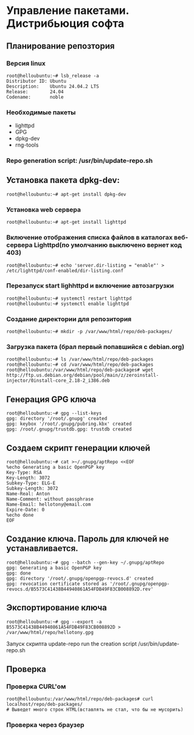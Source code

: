 # Управление пакетами. Дистрибьюция софта
## Планирование репозтория
### Версия linux
```
root@helloubuntu:~# lsb_release -a
Distributor ID: Ubuntu
Description:    Ubuntu 24.04.2 LTS
Release:        24.04
Codename:       noble
```
### Необходимые пакеты 
 - lighttpd
 - GPG
 - dpkg-dev
 - rng-tools

### Repo generation script: /usr/bin/update-repo.sh

## Установка пакета dpkg-dev:
```
root@helloubuntu:~# apt-get install dpkg-dev
```
### Установка web сервера
```
root@helloubuntu:~# apt-get install lighttpd
```
### Включение отображения списка файлов в каталогах веб-сервера Lighttpd(по умолчанию выключено вернет код 403) 
```
root@helloubuntu:~# echo 'server.dir-listing = "enable"' > /etc/lighttpd/conf-enabled/dir-listing.conf
```
### Перезапуск start lighhttpd и включение автозагрузки
```
root@helloubuntu:~# systemctl restart lighttpd
root@helloubuntu:~# systemctl enable lighttpd
```
### Создание директории для репозитория
```
root@helloubuntu:~# mkdir -p /var/www/html/repo/deb-packages/
```
### Загрузка пакета (брал первый попавшийся с debian.org)
```
root@helloubuntu:~# ls /var/www/html/repo/deb-packages
root@helloubuntu:~# cd /var/www/html/repo/deb-packages
root@helloubuntu:/var/www/html/repo/deb-packages# wget http://ftp.us.debian.org/debian/pool/main/z/zeroinstall-injector/0install-core_2.18-2_i386.deb
```
## Генерация GPG ключа
```
root@helloubuntu:~# gpg --list-keys
gpg: directory '/root/.gnupg' created
gpg: keybox '/root/.gnupg/pubring.kbx' created
gpg: /root/.gnupg/trustdb.gpg: trustdb created
```
## Создаем скрипт генерации ключей 
```
root@helloubuntu:~# cat >~/.gnupg/aptRepo <<EOF
%echo Generating a basic OpenPGP key
Key-Type: RSA
Key-Length: 3072
Subkey-Type: ELG-E
Subkey-Length: 3072
Name-Real: Anton
Name-Comment: without passphrase
Name-Email: hellotony@email.com
Expire-Date: 0
%echo done
EOF
```
## Создание ключа. Пароль для ключей не устанавливается.
```
root@helloubuntu:~# gpg --batch --gen-key ~/.gnupg/aptRepo
gpg: Generating a basic OpenPGP key
gpg: done
gpg: directory '/root/.gnupg/openpgp-revocs.d' created
gpg: revocation certificate stored as '/root/.gnupg/openpgp-revocs.d/B5573C41438B44940861A54FDB49F83CB008892D.rev'
```
## Экспортирование ключа
```
root@helloubuntu:~# gpg --export -a B5573C41438B44940861A54FDB49F83CB008892D > /var/www/html/repo/hellotony.gpg
```


Запуск скрипта update-repo
run the creation script /usr/bin/update-repo.sh


## Проверка 
### Проверка CURL'ом
```
root@helloubuntu:/var/www/html/repo/deb-packages# curl localhost/repo/deb-packages/
# Выведет много строк HTML(вставлять не стал, что бы не мусорить)
```
### Проверка через браузер



